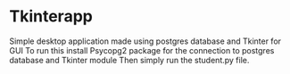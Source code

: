 # Tkinterapp
Simple desktop application made using postgres database and Tkinter for GUI
To run this install Psycopg2 package for the connection to postgres database and Tkinter module
Then simply run the student.py file.
